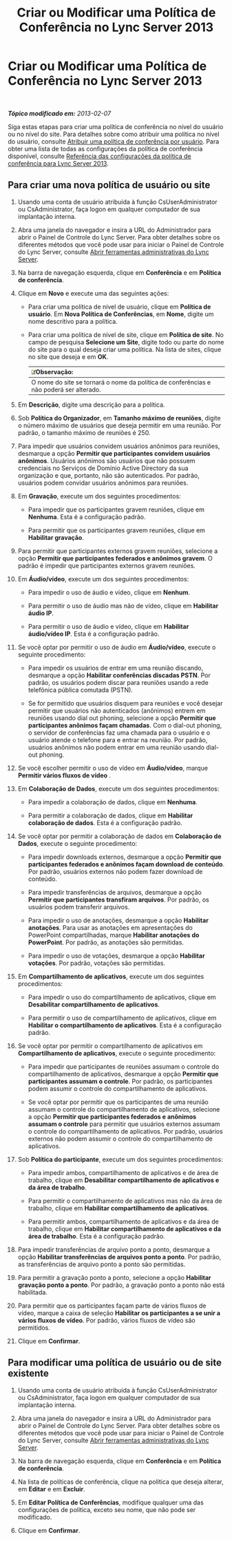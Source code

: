 ﻿---
title: Criar ou Modificar uma Política de Conferência no Lync Server 2013
TOCTitle: Criar ou Modificar uma Política de Conferência no Lync Server 2013
ms:assetid: e2974030-2c0a-4634-91e8-93f4e2d674d9
ms:mtpsurl: https://technet.microsoft.com/pt-br/library/JJ721910(v=OCS.15)
ms:contentKeyID: 49886448
ms.date: 05/19/2016
mtps_version: v=OCS.15
ms.translationtype: HT
---

# Criar ou Modificar uma Política de Conferência no Lync Server 2013

 

_**Tópico modificado em:** 2013-02-07_

Siga estas etapas para criar uma política de conferência no nível do usuário ou no nível do site. Para detalhes sobre como atribuir uma política no nível do usuário, consulte [Atribuir uma política de conferência por usuário](lync-server-2013-assign-a-per-user-conferencing-policy.md). Para obter uma lista de todas as configurações da política de conferência disponível, consulte [Referência das configurações da política de conferência para Lync Server 2013](lync-server-2013-conferencing-policy-settings-reference.md).

## Para criar uma nova política de usuário ou site

1.  Usando uma conta de usuário atribuída à função CsUserAdministrator ou CsAdministrator, faça logon em qualquer computador de sua implantação interna.

2.  Abra uma janela do navegador e insira a URL do Administrador para abrir o Painel de Controle do Lync Server. Para obter detalhes sobre os diferentes métodos que você pode usar para iniciar o Painel de Controle do Lync Server, consulte [Abrir ferramentas administrativas do Lync Server](lync-server-2013-open-lync-server-administrative-tools.md).

3.  Na barra de navegação esquerda, clique em **Conferência** e em **Política de conferência**.

4.  Clique em **Novo** e execute uma das seguintes ações:
    
      - Para criar uma política de nível de usuário, clique em **Política de usuário**. Em **Nova Política de Conferências**, em **Nome**, digite um nome descritivo para a política.
    
      - Para criar uma política de nível de site, clique em **Política de site**. No campo de pesquisa **Selecione um Site**, digite todo ou parte do nome do site para o qual deseja criar uma política. Na lista de sites, clique no site que deseja e em **OK**.
        
        <table>
        <thead>
        <tr class="header">
        <th><img src="images/Gg425756.note(OCS.15).gif" title="note" alt="note" />Observação:</th>
        </tr>
        </thead>
        <tbody>
        <tr class="odd">
        <td>O nome do site se tornará o nome da política de conferências e não poderá ser alterado.</td>
        </tr>
        </tbody>
        </table>


5.  Em **Descrição**, digite uma descrição para a política.

6.  Sob **Política do Organizador**, em **Tamanho máximo de reuniões**, digite o número máximo de usuários que deseja permitir em uma reunião. Por padrão, o tamanho máximo de reuniões é 250.

7.  Para impedir que usuários convidem usuários anônimos para reuniões, desmarque a opção **Permitir que participantes convidem usuários anônimos**. Usuários anônimos são usuários que não possuem credenciais no Serviços de Domínio Active Directory da sua organização e que, portanto, não são autenticados. Por padrão, usuários podem convidar usuários anônimos para reuniões.

8.  Em **Gravação**, execute um dos seguintes procedimentos:
    
      - Para impedir que os participantes gravem reuniões, clique em **Nenhuma**. Esta é a configuração padrão.
    
      - Para permitir que os participantes gravem reuniões, clique em **Habilitar gravação**.

9.  Para permitir que participantes externos gravem reuniões, selecione a opção **Permitir que participantes federados e anônimos gravem**. O padrão é impedir que participantes externos gravem reuniões.

10. Em **Áudio/vídeo**, execute um dos seguintes procedimentos:
    
      - Para impedir o uso de áudio e vídeo, clique em **Nenhum**.
    
      - Para permitir o uso de áudio mas não de vídeo, clique em **Habilitar áudio IP**.
    
      - Para permitir o uso de áudio e vídeo, clique em **Habilitar áudio/vídeo IP**. Esta é a configuração padrão.

11. Se você optar por permitir o uso de áudio em **Áudio/vídeo**, execute o seguinte procedimento:
    
      - Para impedir os usuários de entrar em uma reunião discando, desmarque a opção **Habilitar conferências discadas PSTN**. Por padrão, os usuários podem discar para reuniões usando a rede telefônica pública comutada (PSTN).
    
      - Se for permitido que usuários disquem para reuniões e você desejar permitir que usuários não autenticados (anônimos) entrem em reuniões usando dial out phoning, selecione a opção **Permitir que participantes anônimos façam chamadas**. Com o dial-out phoning, o servidor de conferências faz uma chamada para o usuário e o usuário atende o telefone para e entrar na reunião. Por padrão, usuários anônimos não podem entrar em uma reunião usando dial-out phoning.

12. Se você escolher permitir o uso de vídeo em **Áudio/vídeo**, marque **Permitir vários fluxos de vídeo** .

13. Em **Colaboração de Dados**, execute um dos seguintes procedimentos:
    
      - Para impedir a colaboração de dados, clique em **Nenhuma**.
    
      - Para permitir a colaboração de dados, clique em **Habilitar colaboração de dados**. Esta é a configuração padrão.

14. Se você optar por permitir a colaboração de dados em **Colaboração de Dados**, execute o seguinte procedimento:
    
      - Para impedir downloads externos, desmarque a opção **Permitir que participantes federados e anônimos façam download de conteúdo**. Por padrão, usuários externos não podem fazer download de conteúdo.
    
      - Para impedir transferências de arquivos, desmarque a opção **Permitir que participantes transfiram arquivos**. Por padrão, os usuários podem transferir arquivos.
    
      - Para impedir o uso de anotações, desmarque a opção **Habilitar anotações**. Para usar as anotações em apresentações do PowerPoint compartilhadas, marque **Habilitar anotações do PowerPoint**. Por padrão, as anotações são permitidas.
    
      - Para impedir o uso de votações, desmarque a opção **Habilitar votações**. Por padrão, votações são permitidas.

15. Em **Compartilhamento de aplicativos**, execute um dos seguintes procedimentos:
    
      - Para impedir o uso do compartilhamento de aplicativos, clique em **Desabilitar compartilhamento de aplicativos**.
    
      - Para permitir o uso de compartilhamento de aplicativos, clique em **Habilitar o compartilhamento de aplicativos**. Esta é a configuração padrão.

16. Se você optar por permitir o compartilhamento de aplicativos em **Compartilhamento de aplicativos**, execute o seguinte procedimento:
    
      - Para impedir que participantes de reuniões assumam o controle do compartilhamento de aplicativos, desmarque a opção **Permitir que participantes assumam o controle**. Por padrão, os participantes podem assumir o controle do compartilhamento de aplicativos.
    
      - Se você optar por permitir que os participantes de uma reunião assumam o controle do compartilhamento de aplicativos, selecione a opção **Permitir que participantes federados e anônimos assumam o controle** para permitir que usuários externos assumam o controle do compartilhamento de aplicativos. Por padrão, usuários externos não podem assumir o controle do compartilhamento de aplicativos.

17. Sob **Política do participante**, execute um dos seguintes procedimentos:
    
      - Para impedir ambos, compartilhamento de aplicativos e de área de trabalho, clique em **Desabilitar compartilhamento de aplicativos e da área de trabalho**.
    
      - Para permitir o compartilhamento de aplicativos mas não da área de trabalho, clique em **Habilitar compartilhamento de aplicativos**.
    
      - Para permitir ambos, compartilhamento de aplicativos e da área de trabalho, clique em **Habilitar compartilhamento de aplicativos e da área de trabalho**. Esta é a configuração padrão.

18. Para impedir transferências de arquivo ponto a ponto, desmarque a opção **Habilitar transferências de arquivos ponto a ponto**. Por padrão, as transferências de arquivo ponto a ponto são permitidas.

19. Para permitir a gravação ponto a ponto, selecione a opção **Habilitar gravação ponto a ponto**. Por padrão, a gravação ponto a ponto não está habilitada.

20. Para permitir que os participantes façam parte de vários fluxos de vídeo, marque a caixa de seleção **Habilitar os participantes a se unir a vários fluxos de vídeo**. Por padrão, vários fluxos de vídeo são permitidos.

21. Clique em **Confirmar**.

## Para modificar uma política de usuário ou de site existente

1.  Usando uma conta de usuário atribuída à função CsUserAdministrator ou CsAdministrator, faça logon em qualquer computador de sua implantação interna.

2.  Abra uma janela do navegador e insira a URL do Administrador para abrir o Painel de Controle do Lync Server. Para obter detalhes sobre os diferentes métodos que você pode usar para iniciar o Painel de Controle do Lync Server, consulte [Abrir ferramentas administrativas do Lync Server](lync-server-2013-open-lync-server-administrative-tools.md).

3.  Na barra de navegação esquerda, clique em **Conferência** e em **Política de conferência**.

4.  Na lista de políticas de conferência, clique na política que deseja alterar, em **Editar** e em **Excluir**.

5.  Em **Editar Política de Conferências**, modifique qualquer uma das configurações de política, exceto seu nome, que não pode ser modificado.

6.  Clique em **Confirmar**.

